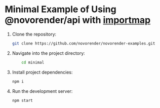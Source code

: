 # Minimal Example of Using @novorender/api with [importmap](https://developer.mozilla.org/en-US/docs/Web/HTML/Element/script/type/importmap)

1. Clone the repository:

    ```bash
    git clone https://github.com/novorender/novorender-examples.git
    ```

2. Navigate into the project directory:

    ```bash
        cd minimal
    ```

3. Install project dependencies:

    ```bash
    npm i
    ```

4. Run the development server:

    ```bash
    npm start
    ```
